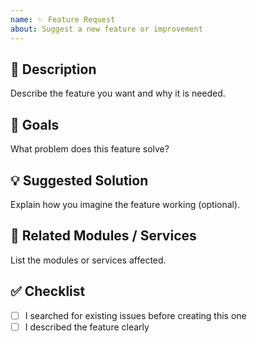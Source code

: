 ```yaml
---
name: ✨ Feature Request
about: Suggest a new feature or improvement
---
```


## 📝 Description
Describe the feature you want and why it is needed.

## 🎯 Goals
What problem does this feature solve?

## 💡 Suggested Solution
Explain how you imagine the feature working (optional).

## 🧩 Related Modules / Services
List the modules or services affected.

## ✅ Checklist
- [ ] I searched for existing issues before creating this one
- [ ] I described the feature clearly
